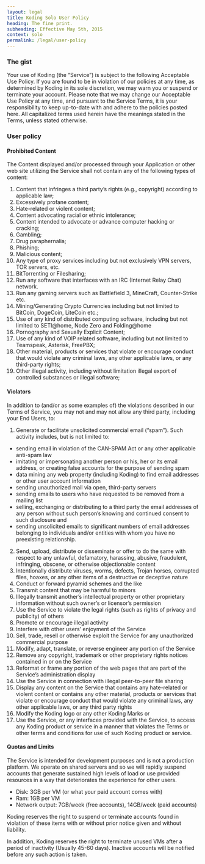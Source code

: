 ```yaml
---
layout: legal
title: Koding Solo User Policy
heading: The fine print.
subheading: Effective May 5th, 2015
context: solo
permalink: /legal/user-policy
---
```


### The gist

Your use of Koding (the “Service”) is subject to the following Acceptable Use Policy. If you are found to be in violation of our policies at any time, as determined by Koding in its sole discretion, we may warn you or suspend or terminate your account. Please note that we may change our Acceptable Use Policy at any time, and pursuant to the Service Terms, it is your responsibility to keep up-to-date with and adhere to the policies posted here. All capitalized terms used herein have the meanings stated in the Terms, unless stated otherwise.

### User policy

#### Prohibited Content

The Content displayed and/or processed through your Application or other web site utilizing the Service shall not contain any of the following types of content:

1. Content that infringes a third party’s rights (e.g., copyright) according to applicable law;
2. Excessively profane content;
3. Hate-related or violent content;
4. Content advocating racial or ethnic intolerance;
5. Content intended to advocate or advance computer hacking or cracking;
6. Gambling;
7. Drug paraphernalia;
8. Phishing;
9. Malicious content;
10. Any type of proxy services including but not exclusively VPN servers, TOR servers, etc.
11. BitTorrenting or Filesharing;
12. Run any software that interfaces with an IRC (Internet Relay Chat) network.
13. Run any gaming servers such as Battlefield 3, MineCraft, Counter-Strike etc.
14. Mining/Generating Crypto Currencies including but not limited to BitCoin, DogeCoin, LiteCoin etc.;
15. Use of any kind of distributed computing software, including but not limited to SETI@home, Node Zero and Folding@home
16. Pornography and Sexually Explicit Content;
17. Use of any kind of VOIP related software, including but not limited to Teamspeak, Asterisk, FreePBX;
18. Other material, products or services that violate or encourage conduct that would violate any criminal laws, any other applicable laws, or any third-party rights;
19. Other illegal activity, including without limitation illegal export of controlled substances or illegal software;

#### Violators

In addition to (and/or as some examples of) the violations described in our Terms of Service, you may not and may not allow any third party, including your End Users, to:

1. Generate or facilitate unsolicited commercial email (“spam”). Such activity includes, but is not limited to:
  - sending email in violation of the CAN-SPAM Act or any other applicable anti-spam law
  - imitating or impersonating another person or his, her or its email address, or creating false accounts for the purpose of sending spam
  - data mining any web property (including Koding) to find email addresses or other user account information
  - sending unauthorized mail via open, third-party servers
  - sending emails to users who have requested to be removed from a mailing list
  - selling, exchanging or distributing to a third party the email addresses of any person without such person’s knowing and continued consent to such disclosure and
  - sending unsolicited emails to significant numbers of email addresses belonging to individuals and/or entities with whom you have no preexisting relationship.
2. Send, upload, distribute or disseminate or offer to do the same with respect to any unlawful, defamatory, harassing, abusive, fraudulent, infringing, obscene, or otherwise objectionable content
3. Intentionally distribute viruses, worms, defects, Trojan horses, corrupted files, hoaxes, or any other items of a destructive or deceptive nature
4. Conduct or forward pyramid schemes and the like
5. Transmit content that may be harmful to minors
6. Illegally transmit another’s intellectual property or other proprietary information without such owner’s or licensor’s permission
7. Use the Service to violate the legal rights (such as rights of privacy and publicity) of others
8. Promote or encourage illegal activity
9. Interfere with other users’ enjoyment of the Service
10. Sell, trade, resell or otherwise exploit the Service for any unauthorized commercial purpose
11. Modify, adapt, translate, or reverse engineer any portion of the Service
12. Remove any copyright, trademark or other proprietary rights notices contained in or on the Service
13. Reformat or frame any portion of the web pages that are part of the Service’s administration display
14. Use the Service in connection with illegal peer-to-peer file sharing
15. Display any content on the Service that contains any hate-related or violent content or contains any other material, products or services that violate or encourage conduct that would violate any criminal laws, any other applicable laws, or any third party rights
16. Modify the Koding logo or any other Koding Marks or
17. Use the Service, or any interfaces provided with the Service, to access any Koding product or service in a manner that violates the Terms or other terms and conditions for use of such Koding product or service.

#### Quotas and Limits

The Service is intended for development purposes and is not a production platform. We operate on shared servers and so we will rapidly suspend accounts that generate sustained high levels of load or use provided resources in a way that deteriorates the experience for other users.

- Disk: 3GB per VM (or what your paid account comes with)
- Ram: 1GB per VM
- Network output: 7GB/week (free accounts), 14GB/week (paid accounts)

Koding reserves the right to suspend or terminate accounts found in violation of these items with or without prior notice given and without liability.

In addition, Koding reserves the right to terminate unused VMs after a period of inactivity (Usually 45-60 days). Inactive accounts will be notified before any such action is taken.
